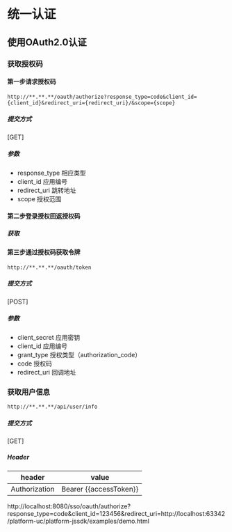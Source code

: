 # 统一认证

## 使用OAuth2.0认证

### 获取授权码

#### 第一步请求授权码

```
http://**.**.**/oauth/authorize?response_type=code&client_id={client_id}&redirect_uri={redirect_uri}/&scope={scope}
```
##### 提交方式
[GET]

##### 参数
- response_type 相应类型
- client_id     应用编号
- redirect_uri  跳转地址
- scope         授权范围

#### 第二步登录授权回返授权码
##### 获取

#### 第三步通过授权码获取令牌
```
http://**.**.**/oauth/token
```
##### 提交方式
[POST]
##### 参数
- client_secret 应用密钥
- client_id     应用编号
- grant_type    授权类型（authorization_code）
- code          授权码
- redirect_uri  回调地址


### 获取用户信息
```
http://**.**.**/api/user/info
```
##### 提交方式
[GET]
##### Header
| header|value|
|--|--|
|Authorization| Bearer {{accessToken}}|


http://localhost:8080/sso/oauth/authorize?response_type=code&client_id=123456&redirect_uri=http://localhost:63342/platform-uc/platform-jssdk/examples/demo.html
